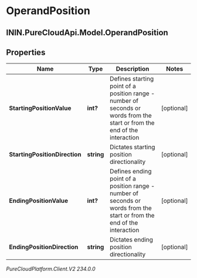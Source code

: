 # OperandPosition

## ININ.PureCloudApi.Model.OperandPosition

## Properties

|Name | Type | Description | Notes|
|------------ | ------------- | ------------- | -------------|
| **StartingPositionValue** | **int?** | Defines starting point of a position range - number of seconds or words from the start or from the end of the interaction | [optional] |
| **StartingPositionDirection** | **string** | Dictates starting position directionality | [optional] |
| **EndingPositionValue** | **int?** | Defines ending point of a position range - number of seconds or words from the start or from the end of the interaction | [optional] |
| **EndingPositionDirection** | **string** | Dictates ending position directionality | [optional] |



_PureCloudPlatform.Client.V2 234.0.0_
